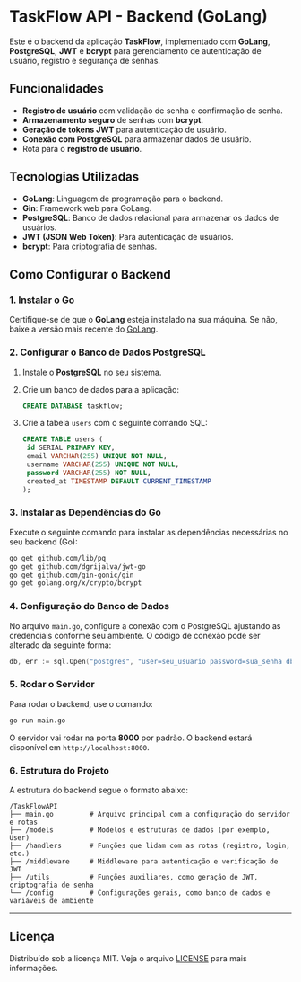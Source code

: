 
# TaskFlow API - Backend (GoLang)

Este é o backend da aplicação **TaskFlow**, implementado com **GoLang**, **PostgreSQL**, **JWT** e **bcrypt** para gerenciamento de autenticação de usuário, registro e segurança de senhas.

## Funcionalidades

- **Registro de usuário** com validação de senha e confirmação de senha.
- **Armazenamento seguro** de senhas com **bcrypt**.
- **Geração de tokens JWT** para autenticação de usuário.
- **Conexão com PostgreSQL** para armazenar dados de usuário.
- Rota para o **registro de usuário**.

## Tecnologias Utilizadas

- **GoLang**: Linguagem de programação para o backend.
- **Gin**: Framework web para GoLang.
- **PostgreSQL**: Banco de dados relacional para armazenar os dados de usuários.
- **JWT (JSON Web Token)**: Para autenticação de usuários.
- **bcrypt**: Para criptografia de senhas.

## Como Configurar o Backend

### 1. Instalar o Go
Certifique-se de que o **GoLang** esteja instalado na sua máquina. Se não, baixe a versão mais recente do [GoLang](https://golang.org/dl/).

### 2. Configurar o Banco de Dados PostgreSQL

1. Instale o **PostgreSQL** no seu sistema.
2. Crie um banco de dados para a aplicação:

   ```sql
   CREATE DATABASE taskflow;
   ```

3. Crie a tabela `users` com o seguinte comando SQL:

   ```sql
   CREATE TABLE users (
    id SERIAL PRIMARY KEY,
    email VARCHAR(255) UNIQUE NOT NULL,
    username VARCHAR(255) UNIQUE NOT NULL,
    password VARCHAR(255) NOT NULL,
    created_at TIMESTAMP DEFAULT CURRENT_TIMESTAMP
   );
   ```

### 3. Instalar as Dependências do Go

Execute o seguinte comando para instalar as dependências necessárias no seu backend (Go):

```bash
go get github.com/lib/pq
go get github.com/dgrijalva/jwt-go
go get github.com/gin-gonic/gin
go get golang.org/x/crypto/bcrypt
```

### 4. Configuração do Banco de Dados

No arquivo `main.go`, configure a conexão com o PostgreSQL ajustando as credenciais conforme seu ambiente. O código de conexão pode ser alterado da seguinte forma:

```go
db, err := sql.Open("postgres", "user=seu_usuario password=sua_senha dbname=taskflow sslmode=disable")
```

### 5. Rodar o Servidor

Para rodar o backend, use o comando:

```bash
go run main.go
```

O servidor vai rodar na porta **8000** por padrão. O backend estará disponível em `http://localhost:8000`.

### 6. Estrutura do Projeto

A estrutura do backend segue o formato abaixo:

```
/TaskFlowAPI
├── main.go         # Arquivo principal com a configuração do servidor e rotas
├── /models         # Modelos e estruturas de dados (por exemplo, User)
├── /handlers       # Funções que lidam com as rotas (registro, login, etc.)
├── /middleware     # Middleware para autenticação e verificação de JWT
├── /utils          # Funções auxiliares, como geração de JWT, criptografia de senha
└── /config         # Configurações gerais, como banco de dados e variáveis de ambiente
```

---

## Licença

Distribuído sob a licença MIT. Veja o arquivo [LICENSE](LICENSE) para mais informações.
